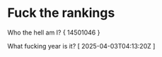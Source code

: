 # Fuck the rankings

Who the hell am I?
{ 14501046 }

What fucking year is it?
[ 2025-04-03T04:13:20Z ]
